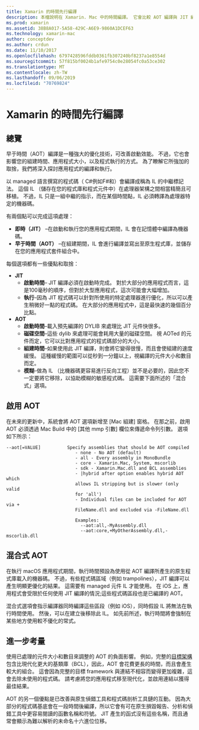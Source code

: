 ```yaml
---
title: Xamarin 的時間先行編譯
description: 本檔說明在 Xamarin. Mac 中的時間編譯。 它會比較 AOT 編譯與 JIT 編譯、說明如何啟用 AOT，並探討混合式 AOT。
ms.prod: xamarin
ms.assetid: 38B8A017-5A58-429C-A6E9-9860A1DCEF63
ms.technology: xamarin-mac
author: conceptdev
ms.author: crdun
ms.date: 11/10/2017
ms.openlocfilehash: 6797428596fddb0361fb307240bf8237a1e8554d
ms.sourcegitcommit: 57f815bf0024b1afe9754c0e28054fc0a53ce302
ms.translationtype: MT
ms.contentlocale: zh-TW
ms.lasthandoff: 09/06/2019
ms.locfileid: "70769824"
---
```

# <a name="xamarinmac-ahead-of-time-compilation"></a>Xamarin 的時間先行編譯

## <a name="overview"></a>總覽

早于時間（AOT）編譯是一種強大的優化技術，可改善啟動效能。 不過，它也會影響您的組建時間、應用程式大小，以及程式執行的方式。 為了瞭解它所強加的取捨，我們將深入探討應用程式的編譯和執行。

以 managed 語言撰寫的程式碼（ C#例如F#和）會編譯成稱為 IL 的中繼標記法。 這個 IL （儲存在您的程式庫和程式元件中）在處理器架構之間相當精簡且可移植。 不過，IL 只是一組中繼的指示，而在某個時間點，IL 必須轉譯為處理器特定的機器碼。

有兩個點可以完成這項處理：

- **即時（JIT）** –在啟動和執行您的應用程式期間，IL 會在記憶體中編譯為機器碼。
- **早于時間（AOT）** –在組建期間，IL 會進行編譯並寫出至原生程式庫，並儲存在您的應用程式套件組合中。

每個選項都有一些優點和取捨：

- **JIT**
  - **啟動時間**– JIT 編譯必須在啟動時完成。 對於大部分的應用程式而言，這是100毫秒的順序，但對於大型應用程式，這次可能會大幅增加。
  - **執行**–因為 JIT 程式碼可以針對所使用的特定處理器進行優化，所以可以產生稍微好一點的程式碼。 在大部分的應用程式中，這是最快速的幾個百分比點。
- **AOT**
  - **啟動時間**–載入預先編譯的 DYLIB 來處理比 JIT 元件快很多。
  - **磁碟空間**–這些 dylib 來處理可能會耗用大量的磁碟空間。 視 AOTed 的元件而定，它可以比對應用程式的程式碼部分的大小。
  - **組建時間**–如果使用此 JIT 編譯，則會將它變得很慢，而且會使組建的速度緩慢。 這種緩慢的範圍可以從秒到一分鐘以上，視編譯的元件大小和數目而定。
  - **模糊**–做為 IL （比機器碼更容易進行反向工程）並不是必要的，因此您不一定要將它移除，以協助模糊的敏感程式碼。 這需要下面所述的「混合式」選項。

## <a name="enabling-aot"></a>啟用 AOT

在未來的更新中，系統會將 AOT 選項新增至 [Mac 組建] 窗格。 在那之前，啟用 AOT 必須透過 Mac Build 中的 [其他 mmp 引數] 欄位來傳遞命令列引數。 選項如下所示：

```
--aot[=VALUE]          Specify assemblies that should be AOT compiled
                          - none - No AOT (default)
                          - all - Every assembly in MonoBundle
                          - core - Xamarin.Mac, System, mscorlib
                          - sdk - Xamarin.Mac.dll and BCL assemblies
                          - |hybrid after option enables hybrid AOT which
                          allows IL stripping but is slower (only valid
                          for 'all')
                          - Individual files can be included for AOT via +
                          FileName.dll and excluded via -FileName.dll

                          Examples:
                            --aot:all,-MyAssembly.dll
                            --aot:core,+MyOtherAssembly.dll,-mscorlib.dll
```

## <a name="hybrid-aot"></a>混合式 AOT

在執行 macOS 應用程式期間，執行時間預設為使用從 AOT 編譯所產生的原生程式庫載入的機器碼。 不過，有些程式碼區域（例如 trampolines），JIT 編譯可以產生明顯更優化的結果。 這需要有 managed 元件 IL 才能使用。 在 iOS 上，應用程式會受限於任何使用 JIT 編譯的情況;這些程式碼區段也是已編譯的 AOT。

混合式選項會指示編譯器同時編譯這些區段（例如 iOS），同時假設 IL 將無法在執行時間使用。 然後，可以在建立後移除此 IL。 如先前所述，執行時間將會強制在某些地方使用較不優化的常式。

## <a name="further-considerations"></a>進一步考量

使用已處理的元件大小和數目來調整的 AOT 的負面影響。 例如，完整的[目標架構](~/mac/platform/target-framework.md)包含比現代化更大的基類庫（BCL），因此，AOT 會花費更長的時間，而且會產生較大的組合。 這會因為完整的目標 framework 與連結不相容而變得更加複雜，這會去除未使用的程式碼。 請考慮將您的應用程式移至現代化，並啟用連結以獲得最佳結果。

AOT 的另一個優點是已改善與原生偵錯工具和程式碼剖析工具鏈的互動。 因為大部分的程式碼基底會在一段時間後編譯，所以它會有可在原生損毀報告、分析和偵錯工具中更容易閱讀的函數名稱和符號。 JIT 產生的函式沒有這些名稱，而且通常會顯示為難以解析的未命名十六進位位移。
